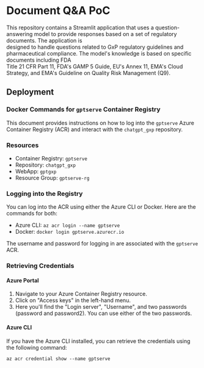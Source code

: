 
# Document Q&A PoC

This repository contains a Streamlit application that uses a question-answering model to provide responses based on a set of regulatory documents. The application is  
designed to handle questions related to GxP regulatory guidelines and pharmaceutical compliance. The model's knowledge is based on specific documents including FDA     
Title 21 CFR Part 11, FDA's GAMP 5 Guide, EU's Annex 11, EMA's Cloud Strategy, and EMA's Guideline on Quality Risk Management (Q9). 

## Deployment

### Docker Commands for `gptserve` Container Registry

This document provides instructions on how to log into the `gptserve` Azure Container Registry (ACR) and interact with the `chatgpt_gxp` repository.

### Resources

- Container Registry: `gptserve`
- Repository: `chatgpt_gxp`
- WebApp: `gptgxp`
- Resource Group: `gptserve-rg`

### Logging into the Registry

You can log into the ACR using either the Azure CLI or Docker. Here are the commands for both:

- Azure CLI: `az acr login --name gptserve`
- Docker: `docker login gptserve.azurecr.io`

The username and password for logging in are associated with the `gptserve` ACR.

### Retrieving Credentials

#### Azure Portal

1. Navigate to your Azure Container Registry resource.
2. Click on "Access keys" in the left-hand menu.
3. Here you'll find the "Login server", "Username", and two passwords (password and password2). You can use either of the two passwords.

#### Azure CLI

If you have the Azure CLI installed, you can retrieve the credentials using the following command:

`az acr credential show --name gptserve`